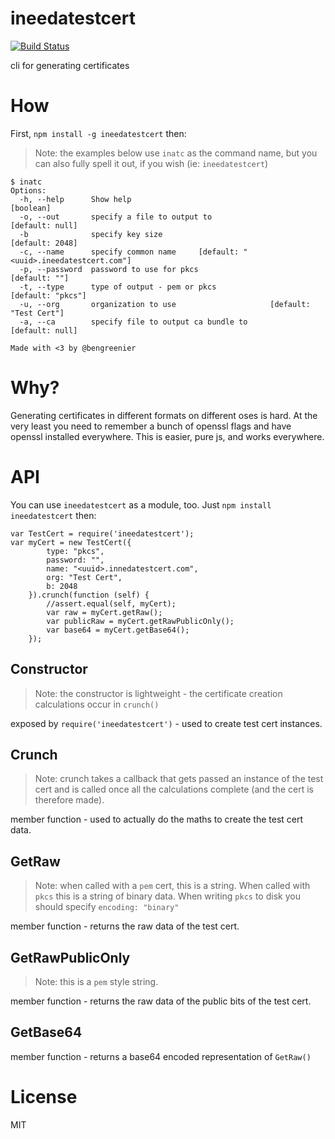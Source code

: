 ineedatestcert
==============

[![Build Status](https://travis-ci.org/bengreenier/ineedatestcert.svg?branch=master)](https://travis-ci.org/bengreenier/ineedatestcert)

cli for generating certificates

# How

First, `npm install -g ineedatestcert` then:

> Note: the examples below use `inatc` as the command name, but you can also
fully spell it out, if you wish (ie: `ineedatestcert`)

```
$ inatc
Options:
  -h, --help      Show help                                            [boolean]
  -o, --out       specify a file to output to                    [default: null]
  -b              specify key size                               [default: 2048]
  -c, --name      specify common name     [default: "<uuid>.ineedatestcert.com"]
  -p, --password  password to use for pkcs                         [default: ""]
  -t, --type      type of output - pem or pkcs                 [default: "pkcs"]
  -u, --org       organization to use                     [default: "Test Cert"]
  -a, --ca        specify file to output ca bundle to            [default: null]

Made with <3 by @bengreenier
```

# Why?

Generating certificates in different formats on different oses is hard.
At the very least you need to remember a bunch of openssl flags and have
openssl installed everywhere. This is easier, pure js, and works everywhere.

# API

You can use `ineedatestcert` as a module, too. Just `npm install ineedatestcert` then:

```
var TestCert = require('ineedatestcert');
var myCert = new TestCert({
        type: "pkcs",
        password: "",
        name: "<uuid>.innedatestcert.com",
        org: "Test Cert",
        b: 2048
    }).crunch(function (self) {
        //assert.equal(self, myCert);
        var raw = myCert.getRaw();
        var publicRaw = myCert.getRawPublicOnly();
        var base64 = myCert.getBase64();
    });
```

## Constructor

> Note: the constructor is lightweight - the certificate creation calculations
occur in `crunch()`

exposed by `require('ineedatestcert')` - used to create test cert instances.

## Crunch

> Note: crunch takes a callback that gets passed an instance of the test cert
and is called once all the calculations complete (and the cert is therefore made).

member function - used to actually do the maths to create the test cert data.

## GetRaw

> Note: when called with a `pem` cert, this is a string. When called with `pkcs`
this is a string of binary data. When writing `pkcs` to disk you should specify
`encoding: "binary"`

member function - returns the raw data of the test cert.

## GetRawPublicOnly

> Note: this is a `pem` style string.

member function - returns the raw data of the public bits of the test cert.

## GetBase64

member function - returns a base64 encoded representation of `GetRaw()`

# License

MIT